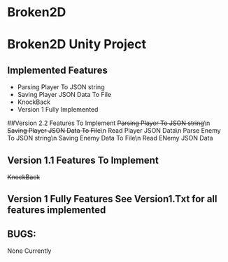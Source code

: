 # Broken2D
# Broken2D Unity Project

## Implemented Features
* Parsing Player To JSON string
* Saving Player JSON Data To File
* KnockBack
* Version 1 Fully Implemented

##Version 2.2 Features To Implement
~~Parsing Player To JSON string~~\n
~~Saving Player JSON Data To File~~\n
Read Player JSON Data\n
Parse Enemy To JSON string\n
Saving Enemy Data To File\n
Read ENemy JSON Data

## Version 1.1 Features To Implement
~~KnockBack~~

## Version 1 Fully Features See Version1.Txt for all features implemented

## BUGS:
None Currently